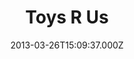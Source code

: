 ---
date: 2013-03-26T15:09:37.000Z
title: Toys R Us
latitude: 52.037617388143794
longitude: 1.0994521007584241
url: http://www.toysrus.co.uk
category: checkin
---